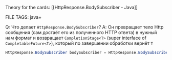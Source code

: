 
Theory for the cards: [[HttpResponse.BodySubscriber - Java]]

FILE TAGS: java+

Q: Что делает `HttpResponse.BodySubscriber`?
A: Он превращает тело Http сообщения (сам достаёт его из полученного HTTP ответа) в нужный нам формат и возвращает `CompletionStage<T>` (super interface of `CompletableFuture<T>`), который по завершении обработки вернёт `T`
	
```java
HttpResponse.BodySubscriber bodySubscriber = HttpResponse.BodySubscribers.ofString();
```
<!--ID: 1758800784802-->




